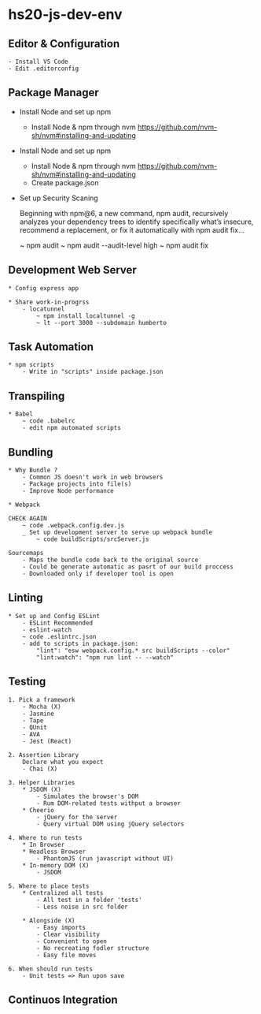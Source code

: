# hs20-js-dev-env

## Editor & Configuration

    - Install VS Code
    - Edit .editorconfig

## Package Manager

* Install Node and set up npm 
    - Install Node & npm through nvm https://github.com/nvm-sh/nvm#installing-and-updating

* Install Node and set up npm

    - Install Node & npm through nvm https://github.com/nvm-sh/nvm#installing-and-updating
    - Create package.json

* Set up Security Scaning

    Beginning with npm@6, a new command, npm audit, recursively analyzes your dependency trees to identify specifically what’s insecure, recommend a replacement, or fix it automatically with npm audit fix...

    ~ npm audit
    ~ npm audit --audit-level high
    ~ npm audit fix

## Development Web Server

    * Config express app
    
    * Share work-in-progrss
        - locatunnel
            ~ npm install localtunnel -g
            ~ lt --port 3000 --subdomain humberto

## Task Automation

    * npm scripts
        - Write in "scripts" inside package.json

## Transpiling

    * Babel
        ~ code .babelrc
        - edit npm automated scripts

## Bundling

    * Why Bundle ?
        - Common JS doesn't work in web browsers
        - Package projects into file(s)
        - Improve Node performance
    
    * Webpack

    CHECK AGAIN
        ~ code .webpack.config.dev.js
        _ Set up development server to serve up webpack bundle
            ~ code buildScripts/srcServer.js

    Sourcemaps
        - Maps the bundle code back to the original source
        - Could be generate automatic as pasrt of our build proccess
        - Downloaded only if developer tool is open

## Linting

    * Set up and Config ESLint 
        - ESLint Recommended
        - eslint-watch
        ~ code .eslintrc.json
        - add to scripts in package.json:
            "lint": "esw webpack.config.* src buildScripts --color"
            "lint:watch": "npm run lint -- --watch"

## Testing

    1. Pick a framework
        - Mocha (X)
        - Jasmine
        - Tape
        - QUnit
        - AVA
        - Jest (React)

    2. Assertion Library
        Declare what you expect
        - Chai (X)

    3. Helper Libraries
        * JSDOM (X)
            - Simulates the browser's DOM
            - Rum DOM-related tests withput a browser
        * Cheerio
            - jQuery for the server
            - Query virtual DOM using jQuery selectors        

    4. Where to run tests
        * In Browser
        * Headless Browser
            - PhantomJS (run javascript without UI)
        * In-memory DOM (X)
            - JSDOM

    5. Where to place tests
        * Centralized all tests
            - All test in a folder 'tests'
            - Less noise in src folder

        * Alongside (X)
            - Easy imports
            - Clear visibility
            - Convenient to open
            - No recreating fodler structure
            - Easy file moves 

    6. When should run tests    
        - Unit tests => Run upon save

## Continuos Integration
